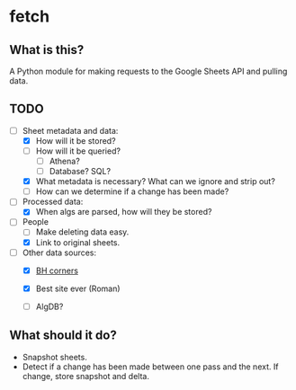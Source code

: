 # fetch

## What is this?

A Python module for making requests to the Google Sheets API and pulling data.

## TODO

- [ ] Sheet metadata and data:
    - [x] How will it be stored?
    - [ ] How will it be queried?
        - [ ] Athena?
        - [ ] Database? SQL?
    - [x] What metadata is necessary? What can we ignore and strip out?
    - [ ] How can we determine if a change has been made?
- [ ] Processed data:
    - [x] When algs are parsed, how will they be stored?
- [ ] People
    - [ ] Make deleting data easy.
    - [x] Link to original sheets.
- [ ] Other data sources:
    - [x] [BH corners](http://www.speedcubing.com/chris/bhcorners.html)
    - [x] Best site ever (Roman)
    - [ ] AlgDB?
 
    
## What should it do?

- Snapshot sheets.
- Detect if a change has been made between one pass and the next. If change, store snapshot and delta.

